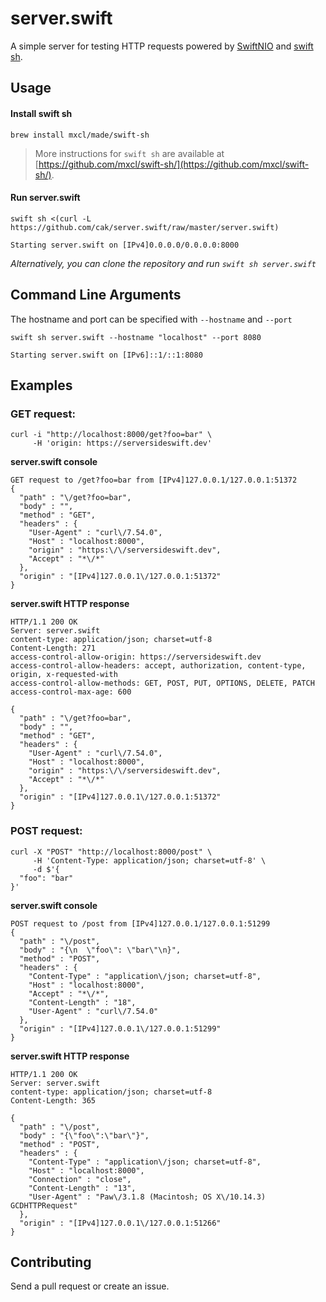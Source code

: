 # server.swift

A simple server for testing HTTP requests powered by [SwiftNIO](https://github.com/apple/swift-nio) and [swift sh](https://github.com/mxcl/swift-sh).

## Usage

#### Install swift sh
```console
brew install mxcl/made/swift-sh
```

> More instructions for `swift sh` are available at [https://github.com/mxcl/swift-sh/](https://github.com/mxcl/swift-sh/).

#### Run server.swift
```console
swift sh <(curl -L https://github.com/cak/server.swift/raw/master/server.swift)
```

```console
Starting server.swift on [IPv4]0.0.0.0/0.0.0.0:8000
```

*Alternatively, you can clone the repository and run `‌swift sh server.swift`*

## Command Line Arguments
The hostname and port can be specified with `--hostname` and `--port`

```console
swift sh server.swift --hostname "localhost" --port 8080
```

```console
Starting server.swift on [IPv6]::1/::1:8080
```

## Examples

### GET request:

```console
curl -i "http://localhost:8000/get?foo=bar" \
     -H 'origin: https://serversideswift.dev'
```

**server.swift console**

```console
GET request to /get?foo=bar from [IPv4]127.0.0.1/127.0.0.1:51372
{
  "path" : "\/get?foo=bar",
  "body" : "",
  "method" : "GET",
  "headers" : {
    "User-Agent" : "curl\/7.54.0",
    "Host" : "localhost:8000",
    "origin" : "https:\/\/serversideswift.dev",
    "Accept" : "*\/*"
  },
  "origin" : "[IPv4]127.0.0.1\/127.0.0.1:51372"
}
```

**server.swift HTTP response**

```HTTP
HTTP/1.1 200 OK
Server: server.swift
content-type: application/json; charset=utf-8
Content-Length: 271
access-control-allow-origin: https://serversideswift.dev
access-control-allow-headers: accept, authorization, content-type, origin, x-requested-with
access-control-allow-methods: GET, POST, PUT, OPTIONS, DELETE, PATCH
access-control-max-age: 600

{
  "path" : "\/get?foo=bar",
  "body" : "",
  "method" : "GET",
  "headers" : {
    "User-Agent" : "curl\/7.54.0",
    "Host" : "localhost:8000",
    "origin" : "https:\/\/serversideswift.dev",
    "Accept" : "*\/*"
  },
  "origin" : "[IPv4]127.0.0.1\/127.0.0.1:51372"
}
```

### POST request:

```console
curl -X "POST" "http://localhost:8000/post" \
     -H 'Content-Type: application/json; charset=utf-8' \
     -d $'{
  "foo": "bar"
}'
```

**server.swift console**

```console
POST request to /post from [IPv4]127.0.0.1/127.0.0.1:51299
{
  "path" : "\/post",
  "body" : "{\n  \"foo\": \"bar\"\n}",
  "method" : "POST",
  "headers" : {
    "Content-Type" : "application\/json; charset=utf-8",
    "Host" : "localhost:8000",
    "Accept" : "*\/*",
    "Content-Length" : "18",
    "User-Agent" : "curl\/7.54.0"
  },
  "origin" : "[IPv4]127.0.0.1\/127.0.0.1:51299"
}
```

**server.swift HTTP response**

```HTTP
HTTP/1.1 200 OK
Server: server.swift
content-type: application/json; charset=utf-8
Content-Length: 365

{
  "path" : "\/post",
  "body" : "{\"foo\":\"bar\"}",
  "method" : "POST",
  "headers" : {
    "Content-Type" : "application\/json; charset=utf-8",
    "Host" : "localhost:8000",
    "Connection" : "close",
    "Content-Length" : "13",
    "User-Agent" : "Paw\/3.1.8 (Macintosh; OS X\/10.14.3) GCDHTTPRequest"
  },
  "origin" : "[IPv4]127.0.0.1\/127.0.0.1:51266"
}
```

## Contributing

Send a pull request or create an issue.
